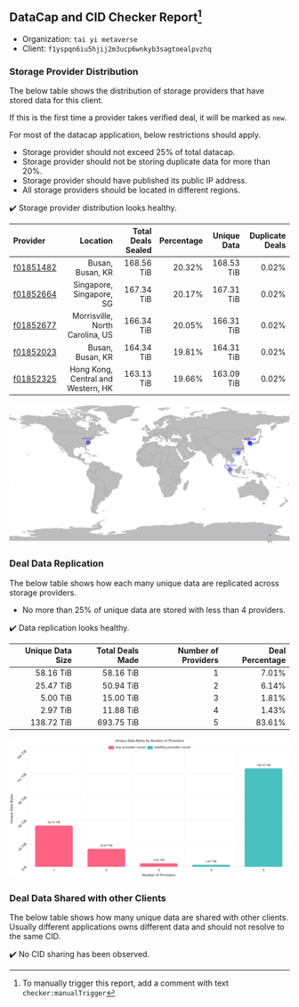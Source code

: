 ## DataCap and CID Checker Report[^1]
 - Organization: `tai yi metaverse`
 - Client: `f1yspqn6iu5hjij2m3ucp6wnkyb3sagtoealpvzhq`
### Storage Provider Distribution
The below table shows the distribution of storage providers that have stored data for this client.

If this is the first time a provider takes verified deal, it will be marked as `new`.

For most of the datacap application, below restrictions should apply.
 - Storage provider should not exceed 25% of total datacap.
 - Storage provider should not be storing duplicate data for more than 20%.
 - Storage provider should have published its public IP address.
 - All storage providers should be located in different regions.

✔️ Storage provider distribution looks healthy.

| Provider                                              |                           Location | Total Deals Sealed | Percentage | Unique Data | Duplicate Deals |
| :---------------------------------------------------- | ---------------------------------: | -----------------: | ---------: | ----------: | --------------: |
| [f01851482](https://filfox.info/en/address/f01851482) |                   Busan, Busan, KR |         168.56 TiB |     20.32% |  168.53 TiB |           0.02% |
| [f01852664](https://filfox.info/en/address/f01852664) |           Singapore, Singapore, SG |         167.34 TiB |     20.17% |  167.31 TiB |           0.02% |
| [f01852677](https://filfox.info/en/address/f01852677) |    Morrisville, North Carolina, US |         166.34 TiB |     20.05% |  166.31 TiB |           0.02% |
| [f01852023](https://filfox.info/en/address/f01852023) |                   Busan, Busan, KR |         164.34 TiB |     19.81% |  164.31 TiB |           0.02% |
| [f01852325](https://filfox.info/en/address/f01852325) | Hong Kong, Central and Western, HK |         163.13 TiB |     19.66% |  163.09 TiB |           0.02% |

![Provider Distribution](https://raw.githubusercontent.com/data-preservation-programs/filplus-checker-assets/main/filecoin-project/filecoin-plus-large-datasets/issues/947/1671098073282.png)
### Deal Data Replication
The below table shows how each many unique data are replicated across storage providers.
- No more than 25% of unique data are stored with less than 4 providers.

✔️ Data replication looks healthy.

| Unique Data Size | Total Deals Made | Number of Providers | Deal Percentage |
| ---------------: | ---------------: | ------------------: | --------------: |
|        58.16 TiB |        58.16 TiB |                   1 |           7.01% |
|        25.47 TiB |        50.94 TiB |                   2 |           6.14% |
|         5.00 TiB |        15.00 TiB |                   3 |           1.81% |
|         2.97 TiB |        11.88 TiB |                   4 |           1.43% |
|       138.72 TiB |       693.75 TiB |                   5 |          83.61% |

![Replication Distribution](https://raw.githubusercontent.com/data-preservation-programs/filplus-checker-assets/main/filecoin-project/filecoin-plus-large-datasets/issues/947/1671098073822.png)
### Deal Data Shared with other Clients
The below table shows how many unique data are shared with other clients.
Usually different applications owns different data and should not resolve to the same CID.

✔️ No CID sharing has been observed.

[^1]: To manually trigger this report, add a comment with text `checker:manualTrigger`

